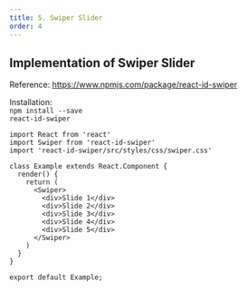 ```yaml
---
title: 5. Swiper Slider
order: 4
---
```


<h2>Implementation of Swiper Slider</h2>

Reference: https://www.npmjs.com/package/react-id-swiper <br />

Installation: <br />
<code>npm install --save react-id-swiper</code>

```
import React from 'react'
import Swiper from 'react-id-swiper'
import 'react-id-swiper/src/styles/css/swiper.css'

class Example extends React.Component {
  render() {
    return (
      <Swiper>
        <div>Slide 1</div>
        <div>Slide 2</div>
        <div>Slide 3</div>
        <div>Slide 4</div>
        <div>Slide 5</div>
      </Swiper>
    )
  }
}

export default Example;
```
